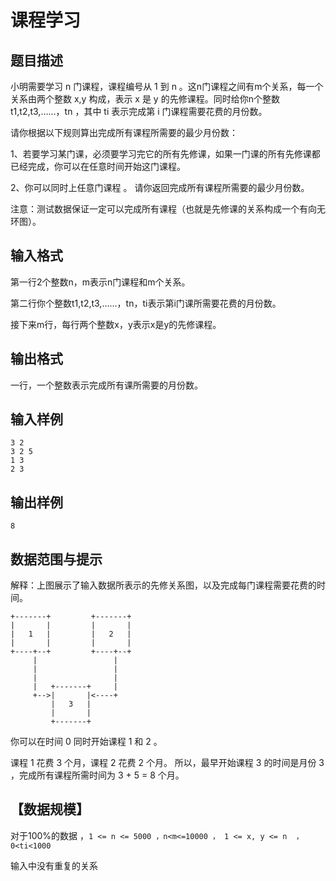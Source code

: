 # 课程学习


## 题目描述

小明需要学习 n 门课程，课程编号从 1 到 n 。这n门课程之间有m个关系，每一个关系由两个整数 x,y 构成，表示  x 是 y 的先修课程。同时给你n个整数t1,t2,t3,……，tn ，其中 ti 表示完成第 i 门课程需要花费的月份数。

请你根据以下规则算出完成所有课程所需要的最少月份数：

1、若要学习某门课，必须要学习完它的所有先修课，如果一门课的所有先修课都已经完成，你可以在任意时间开始这门课程。

2、你可以同时上任意门课程 。
请你返回完成所有课程所需要的最少月份数。

注意：测试数据保证一定可以完成所有课程（也就是先修课的关系构成一个有向无环图）。

## 输入格式

第一行2个整数n，m表示n门课程和m个关系。

第二行你个整数t1,t2,t3,……，tn，ti表示第i门课所需要花费的月份数。

接下来m行，每行两个整数x，y表示x是y的先修课程。

## 输出格式

一行，一个整数表示完成所有课所需要的月份数。

## 输入样例

```plaintext
3 2
3 2 5
1 3
2 3
```

## 输出样例

```plaintext
8
```

## 数据范围与提示

解释：上图展示了输入数据所表示的先修关系图，以及完成每门课程需要花费的时间。


```
+-------+         +-------+
|       |         |       |
|   1   |         |   2   |
|       |         |       |
+----+--+         +----+--+
     |                 |
     |                 |
     |                 |
     |   +-------+     |
     +-->|       |<----+
         |   3   |
         |       |
         +-------+
```

你可以在时间 0 同时开始课程 1 和 2 。

课程 1 花费 3 个月，课程 2 花费 2 个月。
所以，最早开始课程 3 的时间是月份 3 ，完成所有课程所需时间为 3 + 5 = 8 个月。


## 【数据规模】

对于100%的数据 ，`1 <= n <= 5000 ，n<m<=10000 ， 1 <= x, y <= n  ，0<ti<1000`

输入中没有重复的关系



